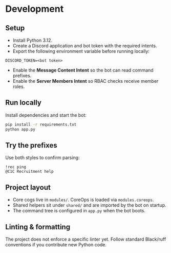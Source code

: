 # Development

## Setup
- Install Python 3.12.
- Create a Discord application and bot token with the required intents.
- Export the following environment variable before running locally:

```text
DISCORD_TOKEN=<bot token>
```

- Enable the **Message Content Intent** so the bot can read command prefixes.
- Enable the **Server Members Intent** so RBAC checks receive member roles.

## Run locally
Install dependencies and start the bot:

```bash
pip install -r requirements.txt
python app.py
```

## Try the prefixes
Use both styles to confirm parsing:

```text
!rec ping
@C1C Recruitment help
```

## Project layout
- Core cogs live in `modules/`. CoreOps is loaded via `modules.coreops`.
- Shared helpers sit under `shared/` and are imported by the bot on startup.
- The command tree is configured in `app.py` when the bot boots.

## Linting & formatting
The project does not enforce a specific linter yet. Follow standard Black/ruff
conventions if you contribute new Python code.
